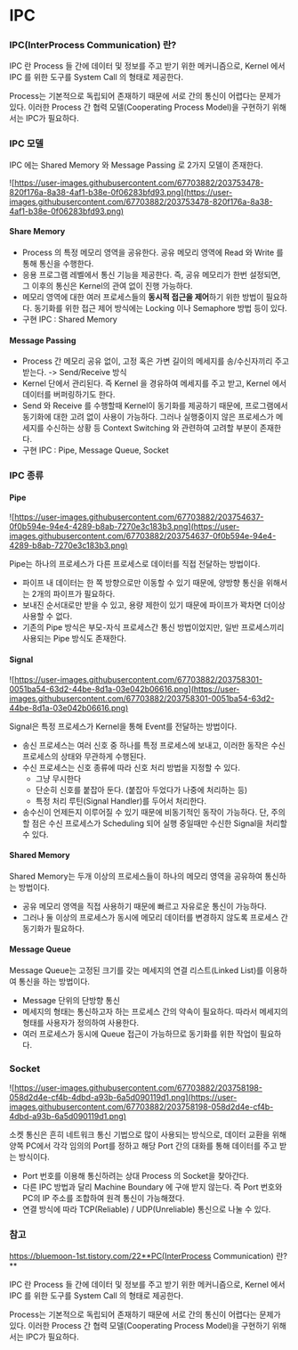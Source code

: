 # IPC

### IPC(InterProcess Communication) 란?

IPC 란 Process 들 간에 데이터 및 정보를 주고 받기 위한 메커니즘으로, Kernel 에서 IPC 를 위한 도구를 System Call 의 형태로 제공한다.

Process는 기본적으로 독립되어 존재하기 때문에 서로 간의 통신이 어렵다는 문제가 있다. 이러한 Process 간 협력 모델(Cooperating Process Model)을 구현하기 위해서는 IPC가 필요하다.

### IPC 모델

IPC 에는 Shared Memory 와 Message Passing 로 2가지 모델이 존재한다.

![https://user-images.githubusercontent.com/67703882/203753478-820f176a-8a38-4af1-b38e-0f06283bfd93.png](https://user-images.githubusercontent.com/67703882/203753478-820f176a-8a38-4af1-b38e-0f06283bfd93.png)

#### Share Memory

- Process 의 특정 메모리 영역을 공유한다. 공유 메모리 영역에 Read 와 Write 를 통해 통신을 수행한다.
- 응용 프로그램 레벨에서 통신 기능을 제공한다. 즉, 공유 메모리가 한번 설정되면, 그 이후의 통신은 Kernel의 관여 없이 진행 가능하다.
- 메모리 영역에 대한 여러 프로세스들의 **동시적 접근을 제어**하기 위한 방법이 필요하다. 동기화를 위한 접근 제어 방식에는 Locking 이나 Semaphore 방법 등이 있다.
- 구현 IPC : Shared Memory

#### Message Passing

- Process 간 메모리 공유 없이, 고정 혹은 가변 길이의 메세지를 송/수신자끼리 주고 받는다. -> Send/Receive 방식
- Kernel 단에서 관리된다. 즉 Kernel 을 경유하여 메세지를 주고 받고, Kernel 에서 데이터를 버퍼링하기도 한다.
- Send 와 Receive 를 수행할때 Kernel이 동기화를 제공하기 때문에, 프로그램에서 동기화에 대한 고려 없이 사용이 가능하다. 그러나 실행중이지 않은 프로세스가 메세지를 수신하는 상황 등 Context Switching 와 관련하여 고려할 부분이 존재한다.
- 구현 IPC : Pipe, Message Queue, Socket

### IPC 종류

#### Pipe

![https://user-images.githubusercontent.com/67703882/203754637-0f0b594e-94e4-4289-b8ab-7270e3c183b3.png](https://user-images.githubusercontent.com/67703882/203754637-0f0b594e-94e4-4289-b8ab-7270e3c183b3.png)

Pipe는 하나의 프로세스가 다른 프로세스로 데이터를 직접 전달하는 방법이다.

- 파이프 내 데이터는 한 쪽 방향으로만 이동할 수 있기 때문에, 양방향 통신을 위해서는 2개의 파이프가 필요하다.
- 보내진 순서대로만 받을 수 있고, 용량 제한이 있기 때문에 파이프가 꽉차면 더이상 사용할 수 없다.
- 기존의 Pipe 방식은 부모-자식 프로세스간 통신 방법이었지만, 일반 프로세스끼리 사용되는 Pipe 방식도 존재한다.

#### Signal

![https://user-images.githubusercontent.com/67703882/203758301-0051ba54-63d2-44be-8d1a-03e042b06616.png](https://user-images.githubusercontent.com/67703882/203758301-0051ba54-63d2-44be-8d1a-03e042b06616.png)

Signal은 특정 프로세스가 Kernel을 통해 Event를 전달하는 방법이다.

- 송신 프로세스는 여러 신호 중 하나를 특정 프로세스에 보내고, 이러한 동작은 수신 프로세스의 상태와 무관하게 수행된다.
- 수신 프로세스는 신호 종류에 따라 신호 처리 방법을 지정할 수 있다.
  - 그냥 무시한다
  - 단순히 신호를 붙잡아 둔다. (붙잡아 두었다가 나중에 처리하는 등)
  - 특정 처리 루틴(Signal Handler)를 두어서 처리한다.
- 송수신이 언제든지 이루어질 수 있기 때문에 비동기적인 동작이 가능하다. 단, 주의할 점은 수신 프로세스가 Scheduling 되어 실행 중일때만 수신한 Signal을 처리할 수 있다.

#### Shared Memory

Shared Memory는 두개 이상의 프로세스들이 하나의 메모리 영역을 공유하여 통신하는 방법이다.

- 공유 메모리 영역을 직접 사용하기 때문에 빠르고 자유로운 통신이 가능하다.
- 그러나 둘 이상의 프로세스가 동시에 메모리 데이터를 변경하지 않도록 프로세스 간 동기화가 필요하다.

#### Message Queue

Message Queue는 고정된 크기를 갖는 메세지의 연결 리스트(Linked List)를 이용하여 통신을 하는 방법이다.

- Message 단위의 단방향 통신
- 메세지의 형태는 통신하고자 하는 프로세스 간의 약속이 필요하다. 따라서 메세지의 형태를 사용자가 정의하여 사용한다.
- 여러 프로세스가 동시에 Queue 접근이 가능하므로 동기화를 위한 작업이 필요하다.

### **Socket**

![https://user-images.githubusercontent.com/67703882/203758198-058d2d4e-cf4b-4dbd-a93b-6a5d090119d1.png](https://user-images.githubusercontent.com/67703882/203758198-058d2d4e-cf4b-4dbd-a93b-6a5d090119d1.png)

소켓 통신은 흔히 네트워크 통신 기법으로 많이 사용되는 방식으로, 데이터 교환을 위해 양쪽 PC에서 각각 임의의 Port를 정하고 해당 Port 간의 대화를 통해 데이터를 주고 받는 방식이다.

- Port 번호를 이용해 통신하려는 상대 Process 의 Socket을 찾아간다.
- 다른 IPC 방법과 달리 Machine Boundary 에 구애 받지 않는다. 즉 Port 번호와 PC의 IP 주소를 조합하여 원격 통신이 가능해졌다.
- 연결 방식에 따라 TCP(Reliable) / UDP(Unreliable) 통신으로 나눌 수 있다.

### 참고

https://bluemoon-1st.tistory.com/22**PC(InterProcess Communication) 란?**

IPC 란 Process 들 간에 데이터 및 정보를 주고 받기 위한 메커니즘으로, Kernel 에서 IPC 를 위한 도구를 System Call 의 형태로 제공한다.

Process는 기본적으로 독립되어 존재하기 때문에 서로 간의 통신이 어렵다는 문제가 있다. 이러한 Process 간 협력 모델(Cooperating Process Model)을 구현하기 위해서는 IPC가 필요하다.

